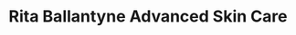 ---
title: "Rita Ballantyne Advanced Skin Care"
url: /morgan-hill/rita-ballantyne-advanced-skin-care/
shop: beauty
---